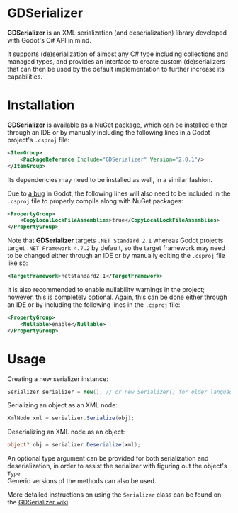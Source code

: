 # GDSerializer

**GDSerializer** is an XML serialization (and deserialization) library developed with Godot's C# API in mind.

It supports (de)serialization of almost any C# type including collections and managed types, and provides an interface to create custom (de)serializers that can then be used by the default implementation to further increase its capabilities.

# Installation

**GDSerializer** is available as a [NuGet package](https://www.nuget.org/packages/GDSerializer/), which can be installed either through an IDE or by manually including the following lines in a Godot project's `.csproj` file:
```xml
<ItemGroup>
    <PackageReference Include="GDSerializer" Version="2.0.1"/>
</ItemGroup>
```
Its dependencies may need to be installed as well, in a similar fashion.

Due to [a bug](https://github.com/godotengine/godot/issues/42271) in Godot, the following lines will also need to be included in the `.csproj` file to properly compile along with NuGet packages:
```xml
<PropertyGroup>
    <CopyLocalLockFileAssemblies>true</CopyLocalLockFileAssemblies>
</PropertyGroup>
```

Note that **GDSerializer** targets `.NET Standard 2.1` whereas Godot projects target `.NET Framework 4.7.2` by default, so the target framework may need to be changed either through an IDE or by manually editing the `.csproj` file like so:
```xml
<TargetFramework>netstandard2.1</TargetFramework>
```

It is also recommended to enable nullability warnings in the project; however, this is completely optional. Again, this can be done either through an IDE or by including the following lines in the `.csproj` file:
```xml
<PropertyGroup>
    <Nullable>enable</Nullable>
</PropertyGroup>
```

# Usage

Creating a new serializer instance:
```csharp
Serializer serializer = new(); // or new Serializer() for older language versions that do not recognise target-typed new()
```

Serializing an object as an XML node:
```csharp
XmlNode xml = serializer.Serialize(obj);
```

Deserializing an XML node as an object:
```csharp
object? obj = serializer.Deserialize(xml);
```

An optional type argument can be provided for both serialization and deserialization, in order to assist the serializer with figuring out the object's `Type`.  
Generic versions of the methods can also be used.

More detailed instructions on using the `Serializer` class can be found on the [GDSerializer wiki](https://github.com/Carnagion/GDSerializer/wiki).
